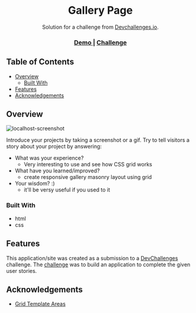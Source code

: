 <!-- Please update value in the {}  -->

<h1 align="center">Gallery Page</h1>

<div align="center">
   Solution for a challenge from  <a href="http://devchallenges.io" target="_blank">Devchallenges.io</a>.
</div>

<div align="center">
  <h3>
    <a href="https://gallery-lilbee.netlify.app/">
      Demo
    </a>
    <span> | </span>
    <a href="https://devchallenges.io/challenges/gcbWLxG6wdennelX7b8I">
      Challenge
    </a>
  </h3>
</div>

<!-- TABLE OF CONTENTS -->

## Table of Contents

- [Overview](#overview)
  - [Built With](#built-with)
- [Features](#features)
- [Acknowledgements](#acknowledgements)

<!-- OVERVIEW -->

## Overview

![localhost-screenshot](https://github.com/lil-bee/gallery-page/assets/61036950/8b779321-4d08-4d2a-8f77-45e478b93df6)


Introduce your projects by taking a screenshot or a gif. Try to tell visitors a story about your project by answering:

- What was your experience?
  - Very interesting to use and see how CSS grid works
- What have you learned/improved?
  - create responsive gallery masonry layout using grid
- Your wisdom? :)
  - it'll be versy useful if you used to it
### Built With

<!-- This section should list any major frameworks that you built your project using. Here are a few examples.-->

- html
- css

## Features

<!-- List the features of your application or follow the template. Don't share the figma file here :) -->

This application/site was created as a submission to a [DevChallenges](https://devchallenges.io/challenges) challenge. The [challenge](https://devchallenges.io/challenges/gcbWLxG6wdennelX7b8I) was to build an application to complete the given user stories.


## Acknowledgements

<!-- This section should list any articles or add-ons/plugins that helps you to complete the project. This is optional but it will help you in the future. For exmpale -->

- [Grid Template Areas](https://developer.mozilla.org/en-US/docs/Web/CSS/grid-template-areas)

